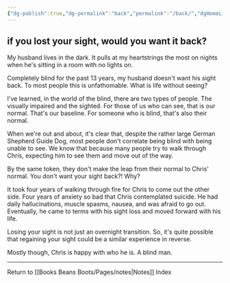 ```yaml
---
{"dg-publish":true,"dg-permalink":"back","permalink":"/back/","dgHomeLink":true,"dgPassFrontmatter":false}
---
```



## if you lost your sight, would you want it back?

My husband lives in the dark. It pulls at my heartstrings the most on nights when he's sitting in a room with no lights on. 

Completely blind for the past 13 years, my husband doesn't want his sight back. To most people this is unfathomable. What is life without seeing?

I've learned, in the world of the blind, there are two types of people. The visually impaired and the sighted. For those of us who can see, that is our normal. That's our baseline. For someone who is blind, that's also their normal.

When we're out and about, it's clear that, despite the rather large German Shepherd Guide Dog, most people don't correlate being blind with being unable to see. We know that because many people try to walk through Chris, expecting him to see them and move out of the way. 

By the same token, they don't make the leap from their normal to Chris' normal. You don't want your sight back?! Why?

It took four years of walking through fire for Chris to come out the other side. Four years of anxiety so bad that Chris contemplated suicide. He had daily hallucinations, muscle spasms, nausea, and was afraid to go out. Eventually, he came to terms with his sight loss and moved forward with his life.

Losing your sight is not just an overnight transition. So, it's quite possible that regaining your sight could be a similar experience in reverse.

Mostly though, Chris is happy with who he is. A blind man.

---

Return to [[Books Beans Boots/Pages/notes|Notes]] Index